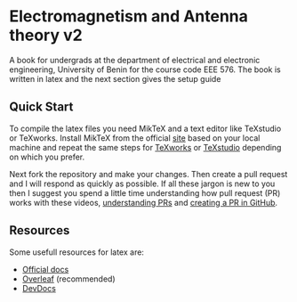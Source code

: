 # Electromagnetism and Antenna theory v2
A book for undergrads at the department of electrical and electronic engineering, University of Benin for the course code EEE 576. The book is written in latex and the next section gives the setup guide

## Quick Start
To compile the latex files you need MikTeX and a text editor like TeXstudio or TeXworks. Install MikTeX from the official [site](https://miktex.org/download) based on your local machine and repeat the same steps for [TeXworks](https://tug.org/texworks/) or [TeXstudio](https://www.texstudio.org/) depending on which you prefer. 

Next fork the repository and make your changes. Then create a pull request and I will respond as quickly as possible. If all these jargon is new to you then I suggest you spend a little time understanding how pull request (PR) works with these videos, [understanding PRs](https://www.youtube.com/watch?v=For9VtrQx58) and [creating a PR in GitHub](https://www.youtube.com/watch?v=rgbCcBNZcdQ).

## Resources
Some usefull resources for latex are:

- [Official docs](https://www.latex-project.org/help/documentation/)
- [Overleaf](https://www.overleaf.com/learn) (recommended)
- [DevDocs](https://devdocs.io/latex/)